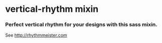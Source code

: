 # vertical-rhythm mixin

### Perfect vertical rhythm for your designs with this sass mixin.

See http://rhythmmeister.com